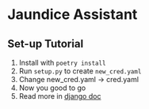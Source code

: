 # Jaundice Assistant

## Set-up Tutorial

1. Install with `poetry install`
2. Run `setup.py` to create `new_cred.yaml`
3. Change new_cred.yaml -> cred.yaml
4. Now you good to go
5. Read more in [django doc](https://docs.djangoproject.com/en/4.2/) 
